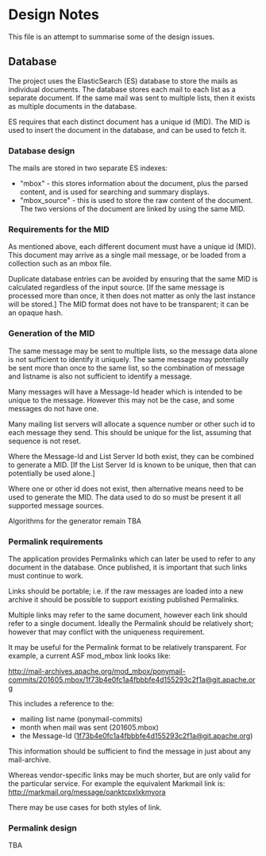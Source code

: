 # Design Notes

This file is an attempt to summarise some of the design issues.

## Database
The project uses the ElasticSearch (ES) database to store the mails as individual documents.
The database stores each mail to each list as a separate document.
If the same mail was sent to multiple lists, then it exists as multiple documents in the database.

ES requires that each distinct document has a unique id (MID).
The MID is used to insert the document in the database, and can be used to fetch it.

### Database design
The mails are stored in two separate ES indexes:
* "mbox" - this stores information about the document, plus the parsed content, and is used for searching and summary displays.
* "mbox_source" - this is used to store the raw content of the document.
The two versions of the document are linked by using the same MID.

### Requirements for the MID
As mentioned above, each different document must have a unique id (MID).
This document may arrive as a single mail message, or be loaded from a collection such as an mbox file.

Duplicate database entries can be avoided by ensuring that the same MID is calculated regardless of the input source.
[If the same message is processed more than once, it then does not matter as only the last instance will be stored.]
The MID format does not have to be transparent; it can be an opaque hash.

### Generation of the MID
The same message may be sent to multiple lists, so the message data alone is not sufficient to identify it uniquely.
The same message may potentially be sent more than once to the same list,
so the combination of message and listname is also not sufficient to identify a message.

Many messages will have a Message-Id header which is intended to be unique to the message.
However this may not be the case, and some messages do not have one.

Many mailing list servers will allocate a squence number or other such id to each message they send.
This should be unique for the list, assuming that sequence is not reset.

Where the Message-Id and List Server Id both exist, they can be combined to generate a MID.
[If the List Server Id is known to be unique, then that can potentially be used alone.] 

Where one or other id does not exist, then alternative means need to be used to generate the MID.
The data used to do so must be present it all supported message sources.

Algorithms for the generator remain TBA

### Permalink requirements
The application provides Permalinks which can later be used to refer to any document in the database.
Once published, it is important that such links must continue to work.

Links should be portable; i.e. if the raw messages are loaded into a new archive it should be possible
to support existing published Permalinks.

Multiple links may refer to the same document, however each link should refer to a single document.
Ideally the Permalink should be relatively short; however that may conflict with the uniqueness requirement.

It may be useful for the Permalink format to be relatively transparent.
For example, a current ASF mod_mbox link looks like:

http://mail-archives.apache.org/mod_mbox/ponymail-commits/201605.mbox/<1f73b4e0fc1a4fbbbfe4d155293c2f1a@git.apache.org>

This includes a reference to the:
- mailing list name (ponymail-commits)
- month when mail was sent (201605.mbox)
- the Message-Id (<1f73b4e0fc1a4fbbbfe4d155293c2f1a@git.apache.org>)

This information should be sufficient to find the message in just about any mail-archive.

Whereas vendor-specific links may be much shorter, but are only valid for the particular service.
For example the equivalent Markmail link is:
http://markmail.org/message/oanktcpxlxkmyora

There may be use cases for both styles of link.

### Permalink design
TBA

